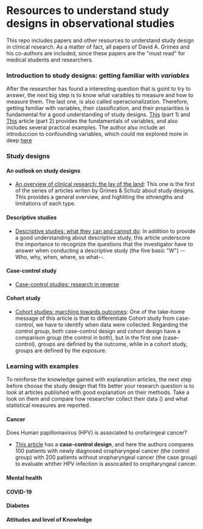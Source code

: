# Resources to understand study designs in observational studies
This repo includes papers and other resources to understand study design in clinical research. As a matter of fact, all papers of David A. Grimes and his co-authors are included, since these papers are the "must read" for medical students and researchers.

### Introduction to study designs: getting familiar with _variables_
After the researcher has found a interesting question that is goint to try to answer, the next big step is to know what varaibles to measure and how to measure them. The last one, is also called operacionalization. Therefore, getting familiar with variables, their classification, and their propiarities is fundamental for a good understanding of study designs.
[This](https://doi.org/10.1177/0253717621994334) (part 1) and [This](https://doi.org/10.1177/0253717621996151) article (part 2) provides the fundamentals of variables, and also includes several practical examples. The author also include an introduccion to confounding variables, which could me explored more in deep [here](10.1093/oxfordjournals.aje.a009758)   

### Study designs
#### An outlook on study designs
* [An overview of clinical research: the lay of the land](https://doi.org/10.1016/S0140-6736(02)07283-5): This one is the first of the series of articles writen by Grimes & Schulz about study designs. This provides a general overview, and highliting the sthrengths and limitations of each type. 

#### Descriptive studies
* [Descriptive studies: what they can and cannot do](10.1016/S0140-6736(02)07373-7): In addition to provide a good understanding about descriptive study, this article underscore the importance to recognize the questions that the investigator have to answer when conducting a descriptive study (the five basic "W") --Who, why, when, where, so what--. 

#### Case-control study
* [Case-control studies: research in reverse](10.1016/S0140-6736(02)07605-5)

#### Cohort study
* [Cohort studies: marching towards outcomes](10.1016/S0140-6736(02)07500-1): One of the take-home message of this article is that to differentiate Cohort study from case-control, we have to identify when data were collected. Regarding the control group, both case-control design and cohort design have a comparison group (the control in both), but in the first one (case-control), groups are defined by the outcome, while in a cohort study, groups are defined by the exposure.  

### Learning with examples
To reinforse the knowledge gained with explanation articles, the next step before choose the study design that fits better your research question is to look at articles published with good explanation on their methods. Take a look on them and compare how researcher collect their data () and what statistical measures are reported.

#### Cancer
Does Human papillomavirus (HPV) is associated to orofaringeal cancer?
* [This article](10.1056/NEJMoa065497) has a **case-control design**, and here the authors compares 100 patients with newly diagnosed oropharyngeal cancer (the control group) with 200 patients without oropharyngeal cancer (the case group) to evaluate whther HPV infection is assocaited to oropharyngeal cancer.

#### Mental health

#### COVID-19

#### Diabetes

#### Attitudes and level of Knowledge
